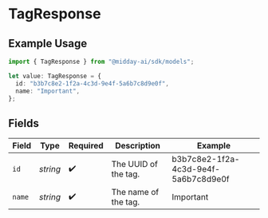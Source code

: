 # TagResponse

## Example Usage

```typescript
import { TagResponse } from "@midday-ai/sdk/models";

let value: TagResponse = {
  id: "b3b7c8e2-1f2a-4c3d-9e4f-5a6b7c8d9e0f",
  name: "Important",
};
```

## Fields

| Field                                | Type                                 | Required                             | Description                          | Example                              |
| ------------------------------------ | ------------------------------------ | ------------------------------------ | ------------------------------------ | ------------------------------------ |
| `id`                                 | *string*                             | :heavy_check_mark:                   | The UUID of the tag.                 | b3b7c8e2-1f2a-4c3d-9e4f-5a6b7c8d9e0f |
| `name`                               | *string*                             | :heavy_check_mark:                   | The name of the tag.                 | Important                            |